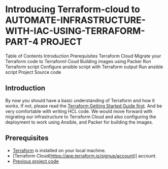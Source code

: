# Introducing Terraform-cloud to AUTOMATE-INFRASTRUCTURE-WITH-IAC-USING-TERRAFORM-PART-4 PROJECT

Table of Contents
Introduction
Prerequisites
Terraform Cloud
Migrate your Terraform code to Terraforml Coud
Building images using Packer
Run Terraform script
Configure ansible script with Terraform output
Run ansible script
Project Source code

## Introduction
By now you should have a basic understanding of Terraform and how it works. If not, please read the [Terraform Getting Started Guide first](https://www.terraform.io/intro/index.html). And be very comfortable with writing HCL code. We would move forward with migrating our infrastructure to Terraform Cloud and also configuring the deployment to work using Ansible, and Packer for building the images.

## Prerequisites

- [Terraform](https://www.terraform.io/downloads.html) is installed on your local machine.
- [Terraform Cloud(https://app.terraform.io/signup/account)] account.
- [Previous project code](https://github.com/manny-uncharted/terraform-codes-project-18)



